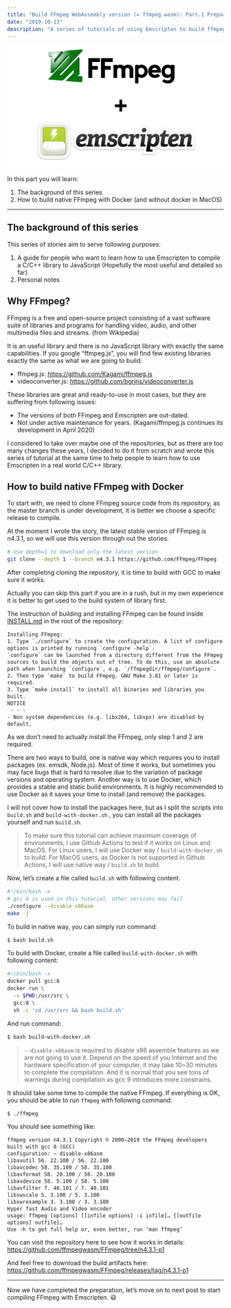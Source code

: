 ```yaml
---
title: "Build FFmpeg WebAssembly version (= ffmpeg.wasm): Part.1 Preparation"
date: "2019-10-13"
description: "A series of tutorials of using Emscripten to build ffmpeg"
---
```


![](./ffmpeg-wasm-cover.png)

In this part you will learn:
1. The background of this series
1. How to build native FFmpeg with Docker (and without docker in MacOS)

---

## The background of this series
This series of stories aim to serve following purposes:
1. A guide for people who want to learn how to use Emscripten to compile a C/C++ library to JavaScript (Hopefully the most useful and detailed so far)
1. Personal notes

## Why FFmpeg?
FFmpeg is a free and open-source project consisting of a vast software suite of libraries and programs for handling video, audio, and other multimedia files and streams. (from Wikipedia)

It is an useful library and there is no JavaScript library with exactly the same capabilities. If you google “ffmpeg.js”, you will find few existing libraries exactly the same as what we are going to build:
- ffmpeg.js: https://github.com/Kagami/ffmpeg.js
- videoconverter.js: https://github.com/bgrins/videoconverter.js

These libraries are great and ready-to-use in most cases, but they are suffering from following issues:

- The versions of both FFmpeg and Emscripten are out-dated.
- Not under active maintenance for years. (Kagami/ffmpeg.js continues its development in April 2020)

I considered to take over maybe one of the repositories, but as there are too many changes these years, I decided to do it from scratch and wrote this series of tutorial at the same time to help people to learn how to use Emscripten in a real world C/C++ library.

## How to build native FFmpeg with Docker
To start with, we need to clone FFmpeg source code from its repository, as the master branch is under development, it is better we choose a specific release to compile.

At the moment I wrote the story, the latest stable version of FFmpeg is n4.3.1, so we will use this version through out the stories.

```bash
# Use depth=1 to download only the latest version
git clone --depth 1 --branch n4.3.1 https://github.com/FFmpeg/FFmpeg
```

After completing cloning the repository, it is time to build with GCC to make sure it works.

Actually you can skip this part if you are in a rush, but in my own experience it is better to get used to the build system of library first.

The instruction of building and installing FFmpeg can be found inside [INSTALL.md](https://github.com/FFmpeg/FFmpeg/blob/n4.3.1/INSTALL.md) in the root of the repository:

```
Installing FFmpeg:
1. Type `./configure` to create the configuration. A list of configure options is printed by running `configure -help`.
`configure` can be launched from a directory different from the FFmpeg sources to build the objects out of tree. To do this, use an absolute path when launching `configure`, e.g. `/ffmpegdir/ffmpeg/configure`.
2. Then type `make` to build FFmpeg. GNU Make 3.81 or later is required.
3. Type `make install` to install all binaries and libraries you built.
NOTICE
 - - -
- Non system dependencies (e.g. libx264, libvpx) are disabled by default.
```

As we don’t need to actually install the FFmpeg, only step 1 and 2 are required.

There are two ways to build, one is native way which requires you to install packages (ex. emsdk, Node.js). Most of time it works, but sometimes you may face bugs that is hard to resolve due to the variation of package versions and operating system. Another way is to use Docker, which provides a stable and static build environments. It is highly recommended to use Docker as it saves your time to install (and remove) the packages.

I will not cover how to install the packages here, but as I split the scripts into `build.sh` and `build-with-docker.sh` , you can install all the packages yourself and run `build.sh`.

> To make sure this tutorial can achieve maximum coverage of environments, I use Github Actions to test if it works on Linux and MacOS. For Linux users, I will use Docker way / `build-with-docker.sh` to build. For MacOS users, as Docker is not supported in Github Actions, I will use native way / `build.sh` to build.

Now, let’s create a file called `build.sh` with following content.

```bash
#!/bin/bash -x
# gcc 8 is used in this tutorial, other versions may fail
./configure --disable-x86asm
make -j
```

To build in native way, you can simply run command:

```bash
$ bash build.sh
```

To build with Docker, create a file called `build-with-docker.sh` with following content:

```bash
#!/bin/bash -x
docker pull gcc:8
docker run \
  -v $PWD:/usr/src \
  gcc:8 \
  sh -c 'cd /usr/src && bash build.sh'
```

And run command:

```bash
$ bash build-with-docker.sh
```

> `--disable-x86asm` is required to disable x86 assemble features as we are not going to use it.
Depend on the speed of you Internet and the hardware specification of your computer, it may take 10~30 minutes to complete the compilation.
And it is normal that you see tons of warnings during compilation as gcc 9 introduces more constrains.

It should take some time to compile the native FFmpeg. If everything is OK, you should be able to run `ffmpeg` with following command:

```bash
$ ./ffmpeg
```

You should see something like:

```
ffmpeg version n4.3.1 Copyright © 2000–2019 the FFmpeg developers
built with gcc 8 (GCC)
configuration: — disable-x86asm
libavutil 56. 22.100 / 56. 22.100
libavcodec 58. 35.100 / 58. 35.100
libavformat 58. 20.100 / 58. 20.100
libavdevice 58. 5.100 / 58. 5.100
libavfilter 7. 40.101 / 7. 40.101
libswscale 5. 3.100 / 5. 3.100
libswresample 3. 3.100 / 3. 3.100
Hyper fast Audio and Video encoder
usage: ffmpeg [options] [[infile options] -i infile]… {[outfile options] outfile}…
Use -h to get full help or, even better, run ‘man ffmpeg’
```

You can visit the repository here to see how it works in details: https://github.com/ffmpegwasm/FFmpeg/tree/n4.3.1-p1

And feel free to download the build artifacts here: https://github.com/ffmpegwasm/FFmpeg/releases/tag/n4.3.1-p1

---

Now we have completed the preparation, let’s move on to next post to start compiling FFmpeg with Emscripten. 😃
